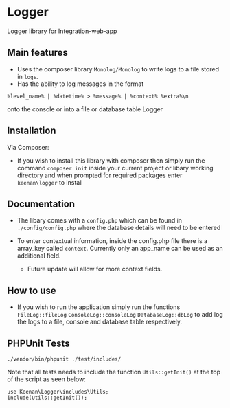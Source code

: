 # Logger
Logger library for Integration-web-app

Main features
-

* Uses the composer library `Monolog/Monolog` to write logs to a file stored in `logs`.
* Has the ability to log messages in the format 
```
%level_name% | %datetime% > %message% | %context% %extra%\n
```
onto the console or into a file or database table Logger

Installation
-
Via Composer:
* If you wish to install this library with composer then simply run the command `composer init` inside your current project or libary working directory and when prompted for required packages enter `keenan\logger` to install

Documentation
-

* The libary comes with a `config.php` which can be found in `./config/config.php` where the database details will need to be entered

* To enter contextual information, inside the config.php file there is a array_key called `context`. Currently only an app_name can be used as an additional field.
    - Future update will allow for more context fields.

How to use
-

* If you wish to run the application simply run the functions 
`
FileLog::fileLog
` 
`
ConsoleLog::consoleLog
`
`
DatabaseLog::dbLog
` 
to add log the logs to a file, console and database table respectively.

PHPUnit Tests
-
```
./vendor/bin/phpunit ./test/includes/
```

Note that all tests needs to include the function `Utils::getInit()` at the top of the script as seen below:
```
use Keenan\Logger\includes\Utils;
include(Utils::getInit());
```
